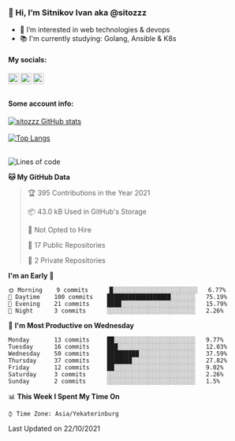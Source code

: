 ### 👋 Hi, I’m Sitnikov Ivan aka @sitozzz
- 👀 I’m interested in web technologies & devops
- 📚 I'm currently studying: Golang, Ansible & K8s

#### My socials:
[<img align="left" alt="sitozzz | Instagram" width="22px" src="https://cdn.jsdelivr.net/npm/simple-icons@v3/icons/gmail.svg" />][gmail]
[<img align="left" alt="sitozzz | LinkedIn" width="22px" src="https://cdn.jsdelivr.net/npm/simple-icons@v3/icons/linkedin.svg" />][linkedin]
[<img align="left" alt="sitozzz | Instagram" width="22px" src="https://cdn.jsdelivr.net/npm/simple-icons@v3/icons/instagram.svg" />][instagram]

[gmail]: mailto:sit7602@gmail.com
[linkedin]: https://www.linkedin.com/in/ivan-sitnikov-650ba2203
[instagram]: https://www.instagram.com/sitozzz_rulozzz/

<br/><br/>

#### Some account info:

[![sitozzz GitHub stats](https://github-readme-stats.vercel.app/api?username=sitozzz)](https://github.com/anuraghazra/github-readme-stats)
<br/><br/>
[![Top Langs](https://github-readme-stats.vercel.app/api/top-langs/?username=sitozzz&layout=compact)](https://github.com/anuraghazra/github-readme-stats)
<br/><br/>
<!--START_SECTION:waka-->
![Lines of code](https://img.shields.io/badge/From%20Hello%20World%20I%27ve%20Written-186534%20lines%20of%20code-blue)

**🐱 My GitHub Data** 

> 🏆 395 Contributions in the Year 2021
 > 
> 📦 43.0 kB Used in GitHub's Storage 
 > 
> 🚫 Not Opted to Hire
 > 
> 📜 17 Public Repositories 
 > 
> 🔑 2 Private Repositories  
 > 
**I'm an Early 🐤** 

```text
🌞 Morning    9 commits      █░░░░░░░░░░░░░░░░░░░░░░░░   6.77% 
🌆 Daytime    100 commits    ██████████████████░░░░░░░   75.19% 
🌃 Evening    21 commits     ████░░░░░░░░░░░░░░░░░░░░░   15.79% 
🌙 Night      3 commits      ░░░░░░░░░░░░░░░░░░░░░░░░░   2.26%

```
📅 **I'm Most Productive on Wednesday** 

```text
Monday       13 commits     ██░░░░░░░░░░░░░░░░░░░░░░░   9.77% 
Tuesday      16 commits     ███░░░░░░░░░░░░░░░░░░░░░░   12.03% 
Wednesday    50 commits     █████████░░░░░░░░░░░░░░░░   37.59% 
Thursday     37 commits     ███████░░░░░░░░░░░░░░░░░░   27.82% 
Friday       12 commits     ██░░░░░░░░░░░░░░░░░░░░░░░   9.02% 
Saturday     3 commits      ░░░░░░░░░░░░░░░░░░░░░░░░░   2.26% 
Sunday       2 commits      ░░░░░░░░░░░░░░░░░░░░░░░░░   1.5%

```


📊 **This Week I Spent My Time On** 

```text
⌚︎ Time Zone: Asia/Yekaterinburg

```


 Last Updated on 22/10/2021
<!--END_SECTION:waka-->
